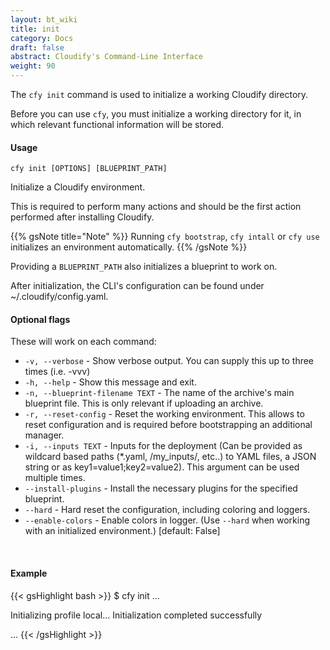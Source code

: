 ```yaml
---
layout: bt_wiki
title: init
category: Docs
draft: false
abstract: Cloudify's Command-Line Interface
weight: 90
---
```


The `cfy init` command is used to initialize a working Cloudify directory.

Before you can use `cfy`, you must initialize a working directory for it, in which relevant functional information will be stored.

#### Usage 
`cfy init [OPTIONS] [BLUEPRINT_PATH]`

Initialize a Cloudify environment.

This is required to perform many actions and should be the first action
performed after installing Cloudify.

{{% gsNote title="Note" %}}
Running `cfy bootstrap`, `cfy intall` or `cfy use` initializes an
environment automatically.
{{% /gsNote %}}

Providing a `BLUEPRINT_PATH` also initializes a blueprint to work on.

After initialization, the CLI's configuration can be found under
~/.cloudify/config.yaml. 

#### Optional flags

These will work on each command:

* `-v, --verbose` - Show verbose output. You can supply this up to three times (i.e. -vvv)
* `-h, --help` - Show this message and exit.
* `-n, --blueprint-filename TEXT` -  The name of the archive's main blueprint
                                 file. This is only relevant if uploading an
                                 archive.
* `-r, --reset-config` - 
						Reset the working environment. This allows to reset configuration and is required before bootstrapping an additional manager.
* `-i, --inputs TEXT` - Inputs for the deployment (Can be provided as wildcard
                        based paths (*.yaml, /my_inputs/, etc..) to YAML files,
                        a JSON string or as key1=value1;key2=value2). This
                        argument can be used multiple times.
* `--install-plugins` - Install the necessary plugins for the specified blueprint.
* `--hard` -            Hard reset the configuration, including coloring and
                        loggers.
* `--enable-colors` -   Enable colors in logger. (Use `--hard` when
                                 working with an initialized environment.)
                                 [default: False]


&nbsp;
#### Example

{{< gsHighlight  bash  >}}
$ cfy init
...

Initializing profile local...
Initialization completed successfully

...
{{< /gsHighlight >}}
